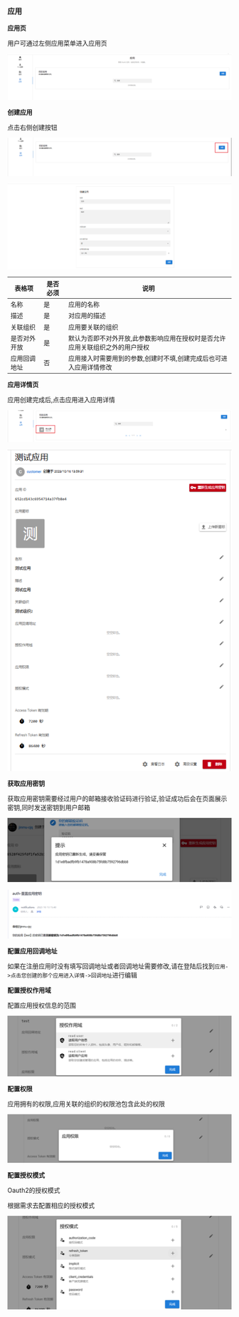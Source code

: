 ### 应用

__应用页__

用户可通过左侧应用菜单进入应用页

![client.png](../../../Images/whalealAccount/client.png)

__创建应用__

点击右侧创建按钮

![createClient1.png](../../../Images/whalealAccount/createClient1.png)

![createClient2.png](../../../Images/whalealAccount/createClient2.png)

| 表格项    | 是否必须 | 说明                                      |
|--------|------|-----------------------------------------|
| 名称     | 是    | 应用的名称                                   |
| 描述     | 是    | 对应用的描述                                  |
| 关联组织   | 是    | 应用要关联的组织                                |
| 是否对外开放 | 是    | 默认为否即不对外开放,此参数影响应用在授权时是否允许应用关联组织之外的用户授权 |
| 应用回调地址 | 否    | 应用接入时需要用到的参数,创建时不填,创建完成后也可进入应用详情修改      |

__应用详情页__

应用创建完成后,点击应用进入应用详情

![clientDetails1.png](../../../Images/whalealAccount/clientDetails1.png)

![clientDetails2.png](../../../Images/whalealAccount/clientDetails2.png)

__获取应用密钥__

获取应用密钥需要经过用户的邮箱接收验证码进行验证,验证成功后会在页面展示密钥,同时发送密钥到用户邮箱

![clientSecretPage.png](../../../Images/whalealAccount/clientSecretPage.png)

![clientSecretPage1.png](../../../Images/whalealAccount/clientSecretPage1.png)

__配置应用回调地址__

如果在注册应用时没有填写回调地址或者回调地址需要修改,请在登陆后找到`应用->点击您创建的那个应用进入详情->回调地址`进行编辑

__配置授权作用域__

配置应用授权信息的范围

![scopeConfig.png](../../../Images/whalealAccount/scopeConfig.png)

__配置权限__

应用拥有的权限,应用关联的组织的权限池包含此处的权限

![authorityConfig.png](../../../Images/whalealAccount/authorityConfig.png)

__配置授权模式__

Oauth2的授权模式

根据需求去配置相应的授权模式

![Oauth2Config.png](../../../Images/whalealAccount/Oauth2Config.png)